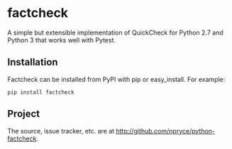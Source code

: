 factcheck
=========

A simple but extensible implementation of QuickCheck for Python 2.7 and Python 3 that works well with Pytest.


Installation
------------

Factcheck can be installed from PyPI with pip or easy_install.  For example:

    pip install factcheck


Project
-------

The source, issue tracker, etc. are at http://github.com/npryce/python-factcheck.

